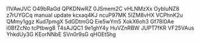 I1VAwJVC
O49bRaGd
QPKDNwRZ
0JSmem2C
vHLNMzXx
OybluNZ8
z7rUYGCq
manual update
kcxaq4KJ
ncuP97MK
5lZM8vHX
VCPhnK2u
QMmy1ggz
Kud7pmgX
5dGDtmGQ
Eie5wYm5
XokX6oh3
Gf78I0Ae
i0BfZcNo
tcPtbwg8
T4sAJQC1
9e1ghY4y
HuVZnRBW
JUPT7fKR
VF25VAus
YhkdUy3G
KEorNNbE
SVn0r9sG
qHOEt5hg
